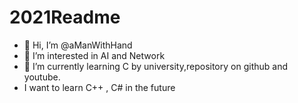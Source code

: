 # 2021Readme
- 👋 Hi, I’m @aManWithHand
- 👀 I’m interested in AI and Network
- 🌱 I’m currently learning C 
        by university,repository on github and youtube.
- I want to learn  C++ , C# in the future 

<!---
aManWithHand/aManWithHand is a ✨ special ✨ repository because its `README.md` (this file) appears on your GitHub profile.
You can click the Preview link to take a look at your changes.
--->
